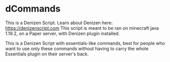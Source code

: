 # dCommands

This is a Denizen Script. Learn about Denizen here: https://denizenscript.com
This script is meant to be ran on minecraft java 1.19.2, on a Paper server, with Denizen plugin installed.

This is a Denizen Script with essentials-like commands, best for people who want to use only these commands without having to carry the whole Essentials plugin on their server's back.

